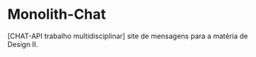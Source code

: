# Monolith-Chat
 [CHAT-API trabalho multidisciplinar] site de mensagens para a matéria de Design II.
